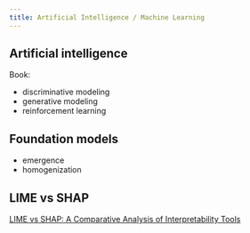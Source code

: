 ```yaml
---
title: Artificial Intelligence / Machine Learning
---
```


## Artificial intelligence

Book: 

- discriminative modeling
- generative modeling
- reinforcement learning


## Foundation models

- emergence
- homogenization

## LIME vs SHAP

[LIME vs SHAP: A Comparative Analysis of Interpretability Tools](https://www.markovml.com/blog/lime-vs-shap)
